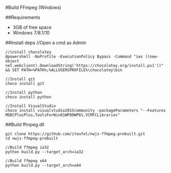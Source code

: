 #Build FFmpeg (Windows)

##Requirements

- 3GB of free space
- Windows 7/8.1/10

##Install deps
	//Open a cmd as Admin

	//install chocolatey
	@powershell -NoProfile -ExecutionPolicy Bypass -Command "iex ((new-object net.webclient).DownloadString('https://chocolatey.org/install.ps1'))" && SET PATH=%PATH%;%ALLUSERSPROFILE%\chocolatey\bin
	
	//Install git
	choco install git
	
	//Install python
	choco install python
	
	//Install VisualStudio
	choco install visualstudio2015community -packageParameters "--Features MDDCPlusPlus,ToolsForWin81WP80WP81,VCMFCLibraries"

##Build ffmpeg.dll
	
	git clone https://github.com/iteufel/nwjs-ffmpeg-prebuilt.git
	cd nwjs-ffmpeg-prebuilt
	
	//Build ffmpeg ia32
	python build.py --target_arch=ia32
	
	//Build ffmpeg x64
	python build.py --target_arch=x64